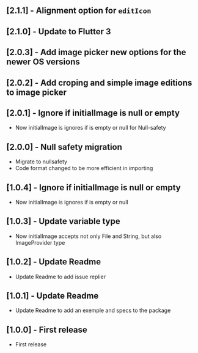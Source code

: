 ## [2.1.1] - Alignment option for `editIcon`

## [2.1.0] - Update to Flutter 3

## [2.0.3] - Add image picker new options for the newer OS versions

## [2.0.2] - Add croping and simple image editions to image picker

## [2.0.1] - Ignore if initialImage is null or empty

* Now initialImage is ignores if is empty or null for Null-safety
## [2.0.0] - Null safety migration

* Migrate to nullsafety
* Code format changed to be more efficient in importing

## [1.0.4] - Ignore if initialImage is null or empty

* Now initialImage is ignores if is empty or null

## [1.0.3] - Update variable type

* Now initialImage accepts not only File and String, but also ImageProvider type

## [1.0.2] - Update Readme

* Update Readme to add issue replier

## [1.0.1] - Update Readme

* Update Readme to add an exemple and specs to the package


## [1.0.0] - First release

* First release
